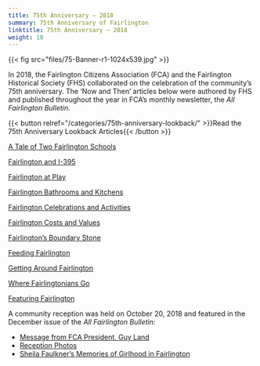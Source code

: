 ```yaml
---
title: 75th Anniversary – 2018
summary: 75th Anniversary of Fairlington
linktitle: 75th Anniversary – 2018
weight: 10
---
```


{{< fig src="files/75-Banner-r1-1024x539.jpg" >}}

In 2018, the Fairlington Citizens Association (FCA) and the Fairlington Historical Society (FHS) collaborated on the celebration of the community’s 75th anniversary. The ‘Now and Then’ articles below were authored by FHS and published throughout the year in FCA’s monthly newsletter, the *All Fairlington Bulletin*.

{{< button relref="/categories/75th-anniversary-lookback/" >}}Read the 75th Anniversary Lookback Articles{{< /button >}}

[A Tale of Two Fairlington Schools](http://www.fairlingtonhistoricalsociety.org/a-tale-of-two-fairlington-schools/)

[Fairlington and I-395](http://www.fairlingtonhistoricalsociety.org/fairlington-and-i-395/)

[Fairlington at Play](http://www.fairlingtonhistoricalsociety.org/fairlington-at-play/)

[Fairlington Bathrooms and Kitchens](http://www.fairlingtonhistoricalsociety.org/fairlington-bathrooms-and-kitchens/)

[Fairlington Celebrations and Activities](http://www.fairlingtonhistoricalsociety.org/fairlington-celebrations-and-activities/)

[Fairlington Costs and Values](http://www.fairlingtonhistoricalsociety.org/fairlington-costs-and-values/)

[Fairlington’s Boundary Stone](http://www.fairlingtonhistoricalsociety.org/fairlingtons-boundary-stone/)

[Feeding Fairlington](http://www.fairlingtonhistoricalsociety.org/feeding-fairlington/)

[Getting Around Fairlington](http://www.fairlingtonhistoricalsociety.org/getting-around-fairlington/)

[Where Fairlingtonians Go](http://www.fairlingtonhistoricalsociety.org/where-fairlingtonians-go/)

[Featuring Fairlington](http://www.fairlingtonhistoricalsociety.org/featuring-fairlington/)

A community reception was held on October 20, 2018 and featured in the December issue of the *All Fairlington Bulletin*:

- [Message from FCA President, Guy Land](http://www.fairlingtonhistoricalsociety.org/presidents-message/)
- [Reception Photos](http://www.fairlingtonhistoricalsociety.org/reception-photo/)
- [Sheila Faulkner’s Memories of Girlhood in Fairlington](http://www.fairlingtonhistoricalsociety.org/sheila-faulkner/)